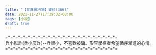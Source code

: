 ```yaml
---
title: "【非真實地場】資料(366)"
date: 2021-11-27T17:39:32+08:00
tags: [小說]
draft: true
---
```


=\*=\*=\*=\*=\*=\*=\*=\*=\*=\*=\*=\*=\*=\*=\*=\*=\*=\*=\*=\*=\*=\*=  
兵小厭詐(兵小厌诈)--兵很小，不喜歡被騙。形容學棋者希望循序漸進的心情。    
=\*=\*=\*=\*=\*=\*=\*=\*=\*=\*=\*=\*=\*=\*=\*=\*=\*=\*=\*=\*=\*=\*=  